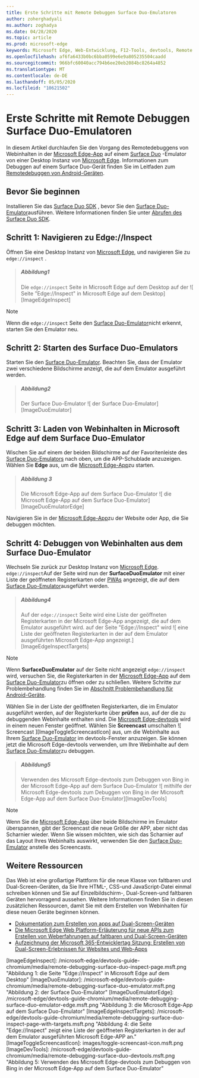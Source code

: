 ```yaml
---
title: Erste Schritte mit Remote Debuggen Surface Duo-Emulatoren
author: zoherghadyali
ms.author: zoghadya
ms.date: 04/28/2020
ms.topic: article
ms.prod: microsoft-edge
keywords: Microsoft Edge, Web-Entwicklung, F12-Tools, devtools, Remote Debugging, Android, Surface Duo
ms.openlocfilehash: af6fa6433b0bc6bba0599e6e9a805235504caadd
ms.sourcegitcommit: 966bfc60040acc794b6ee20eb2084bc8264a4852
ms.translationtype: MT
ms.contentlocale: de-DE
ms.lasthandoff: 05/05/2020
ms.locfileid: "10621502"
---
```

# Erste Schritte mit Remote Debuggen Surface Duo-Emulatoren

In diesem Artikel durchlaufen Sie den Vorgang des Remotedebuggens von Webinhalten in der [Microsoft Edge-App][AndroidEdge] auf einem [Surface Duo][SurfaceDuo] -Emulator von einer Desktop Instanz von [Microsoft Edge][DesktopEdge]. Informationen zum Debuggen auf einem Surface Duo-Gerät finden Sie im Leitfaden zum [Remotedebuggen von Android-Geräten][RemoteDebuggingAndroid].

## Bevor Sie beginnen

Installieren Sie das [Surface Duo SDK][DuoSdk] , bevor Sie den [Surface Duo-Emulator][DuoEmulator]ausführen. Weitere Informationen finden Sie unter [Abrufen des Surface Duo SDK][DuoSdkdocs].

## Schritt 1: Navigieren zu Edge://Inspect

Öffnen Sie eine Desktop Instanz von [Microsoft Edge][DesktopEdge], und navigieren Sie zu `edge://inspect` .

> ##### Abbildung1  
> Die `edge://inspect` Seite in Microsoft Edge auf dem Desktop auf der ![ Seite "Edge://Inspect" in Microsoft Edge auf dem Desktop][ImageEdgeInspect]

> [!NOTE]
> Wenn die `edge://inspect` Seite den [Surface Duo-Emulator][DuoEmulator]nicht erkennt, starten Sie den Emulator neu.

## Schritt 2: Starten des Surface Duo-Emulators

Starten Sie den [Surface Duo-Emulator][DuoEmulator]. Beachten Sie, dass der Emulator zwei verschiedene Bildschirme anzeigt, die auf dem Emulator ausgeführt werden.

> ##### Abbildung2
> Der Surface Duo-Emulator ![ der Surface Duo-Emulator][ImageDuoEmulator]  

## Schritt 3: Laden von Webinhalten in Microsoft Edge auf dem Surface Duo-Emulator

Wischen Sie auf einem der beiden Bildschirme auf der Favoritenleiste des [Surface Duo-Emulators][DuoEmulator] nach oben, um die APP-Schublade anzuzeigen. Wählen Sie **Edge** aus, um die [Microsoft Edge-App][AndroidEdge]zu starten.

> ##### Abbildung 3
> Die Microsoft Edge-App auf dem Surface Duo-Emulator ![ die Microsoft Edge-App auf dem Surface Duo-Emulator][ImageDuoEmulatorEdge]  

Navigieren Sie in der [Microsoft Edge-App][AndroidEdge]zu der Website oder App, die Sie debuggen möchten.

## Schritt 4: Debuggen von Webinhalten aus dem Surface Duo-Emulator 

Wechseln Sie zurück zur Desktop Instanz von [Microsoft Edge][DesktopEdge]. `edge://inspect`Auf der Seite wird nun der **SurfaceDuoEmulator** mit einer Liste der geöffneten Registerkarten oder [PWAs][PwaDocs] angezeigt, die auf dem [Surface Duo-Emulator][DuoEmulator]ausgeführt werden.

> ##### Abbildung4
> Auf der `edge://inspect` Seite wird eine Liste der geöffneten Registerkarten in der Microsoft Edge-App angezeigt, die auf dem Emulator ausgeführt wird. auf der Seite "Edge://Inspect" wird ![ eine Liste der geöffneten Registerkarten in der auf dem Emulator ausgeführten Microsoft Edge-App angezeigt.][ImageEdgeInspectTargets]  

> [!NOTE]
> Wenn **SurfaceDuoEmulator** auf der Seite nicht angezeigt `edge://inspect` wird, versuchen Sie, die Registerkarten in der [Microsoft Edge-App][AndroidEdge] auf dem [Surface Duo-Emulator][DuoEmulator]zu öffnen oder zu schließen. Weitere Schritte zur Problembehandlung finden Sie im [Abschnitt Problembehandlung für Android-Geräte][TroubleshootingAndroid].

Wählen Sie in der Liste der geöffneten Registerkarten, die im Emulator ausgeführt werden, auf der Registerkarte über **prüfen** aus, auf der die zu debuggenden Webinhalte enthalten sind. Die [Microsoft Edge-devtools][DevToolsDocs] wird in einem neuen Fenster geöffnet. Wählen Sie **Screencast** umschalten ![ Screencast ][ImageToggleScreencastIcon] aus, um die Webinhalte aus Ihrem [Surface Duo-Emulator][DuoEmulator] im devtools-Fenster anzuzeigen. Sie können jetzt die Microsoft Edge-devtools verwenden, um Ihre Webinhalte auf dem [Surface Duo-Emulator][DuoEmulator]zu debuggen.

> ##### Abbildung5
> Verwenden des Microsoft Edge-devtools zum Debuggen von Bing in der Microsoft Edge-App auf dem Surface Duo-Emulator ![ mithilfe der Microsoft Edge-devtools zum Debuggen von Bing in der Microsoft Edge-App auf dem Surface Duo-Emulator][ImageDevTools]  

> [!NOTE]
> Wenn Sie die [Microsoft Edge-App][AndroidEdge] über beide Bildschirme im Emulator überspannen, gibt der Screencast die neue Größe der APP, aber nicht das Scharnier wieder. Wenn Sie wissen möchten, wie sich das Scharnier auf das Layout Ihres Webinhalts auswirkt, verwenden Sie den [Surface Duo-Emulator][DuoEmulator] anstelle des Screencasts.

## Weitere Ressourcen

Das Web ist eine großartige Plattform für die neue Klasse von faltbaren und Dual-Screen-Geräten, da Sie Ihre HTML-, CSS-und JavaScript-Datei einmal schreiben können und Sie auf Einzelbildschirm-, Dual-Screen-und faltbaren Geräten hervorragend aussehen. Weitere Informationen finden Sie in diesen zusätzlichen Ressourcen, damit Sie mit dem Erstellen von Webinhalten für diese neuen Geräte beginnen können.

- [Dokumentation zum Erstellen von apps auf Dual-Screen-Geräten][DualScreenDocs]
- [Die Microsoft Edge Web Platform-Erläuterung für neue APIs zum Erstellen von Weberfahrungen auf faltbaren und Dual-Screen-Geräten][WebPlatformExplainer]
- [Aufzeichnung der Microsoft 365-Entwicklertag Sitzung: Erstellen von Dual-Screen-Erlebnissen für Websites und Web-Apps][DeveloperDay]

<!-- image links -->  
[ImageEdgeInspect]: /microsoft-edge/devtools-guide-chromium/media/remote-debugging-surface-duo-inspect-page.msft.png "Abbildung 1: die Seite "Edge://Inspect" in Microsoft Edge auf dem Desktop"
[ImageDuoEmulator]: /microsoft-edge/devtools-guide-chromium/media/remote-debugging-surface-duo-emulator.msft.png "Abbildung 2: der Surface Duo-Emulator"
[ImageDuoEmulatorEdge]: /microsoft-edge/devtools-guide-chromium/media/remote-debugging-surface-duo-emulator-edge.msft.png "Abbildung 3: die Microsoft Edge-App auf dem Surface Duo-Emulator"
[ImageEdgeInspectTargets]: /microsoft-edge/devtools-guide-chromium/media/remote-debugging-surface-duo-inspect-page-with-targets.msft.png "Abbildung 4: die Seite "Edge://Inspect" zeigt eine Liste der geöffneten Registerkarten in der auf dem Emulator ausgeführten Microsoft Edge-APP an."
[ImageToggleScreencastIcon]: images/toggle-screencast-icon.msft.png
[ImageDevTools]: /microsoft-edge/devtools-guide-chromium/media/remote-debugging-surface-duo-devtools.msft.png "Abbildung 5: Verwenden des Microsoft Edge-devtools zum Debuggen von Bing in der Microsoft Edge-App auf dem Surface Duo-Emulator"

<!-- links -->  
[RemoteDebuggingAndroid]: /microsoft-edge/devtools-guide-chromium/remote-debugging/index "Erste Schritte mit dem Remote Debuggen von Android-Geräten"
[PwaDocs]: /microsoft-edge/progressive-web-apps-chromium/index "Progressive Web-Apps unter Windows"
[DevToolsDocs]: /microsoft-edge/devtools-guide-chromium "Microsoft Edge (Chrom)-Entwickler Tools"
[TroubleshootingAndroid]: /microsoft-edge/devtools-guide-chromium/remote-debugging/index#troubleshooting-devtools-is-not-detecting-the-android-device "Problembehandlung: devtools erkennt das Android-Gerät nicht."

[AndroidEdge]: https://play.google.com/store/apps/details?id=com.microsoft.emmx "Microsoft Edge Android-App"
[SurfaceDuo]: https://www.microsoft.com/surface/devices/surface-duo "Einführung in Surface Duo"
[DesktopEdge]: https://www.microsoft.com/edge/ "Einführung in das neue Microsoft Edge"
[DuoEmulator]: https://docs.microsoft.com/dual-screen/android/use-emulator "Verwenden des Surface DUo-Emulators"
[DuoSdk]: https://www.microsoft.com/download/details.aspx?id=100847 "Surface Duo SDK Preview-Version"
[DuoSdkDocs]: https://docs.microsoft.com/dual-screen/android/get-duo-sdk "Abrufen des Surface Duo SDK"
[DualScreenDocs]: https://docs.microsoft.com/dual-screen/ "Erstellen von Apps für Dual-Screen-Geräte"
[WebPlatformExplainer]: https://github.com/MicrosoftEdge/MSEdgeExplainers/blob/master/Foldables/explainer.md "Webplattform-Grundtypen für aufgeklärte Erfahrungen auf faltbaren Geräten"
[DeveloperDay]: https://youtu.be/DXrZWsqXPVc "Erstellen von Dual-Screen-Erlebnissen für die Website und Web-Apps"
